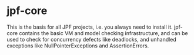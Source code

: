 # jpf-core
This is the basis for all JPF projects, i.e. you always need to install it. jpf-core contains the basic VM and model checking infrastructure, and can be used to check for concurrency defects like deadlocks, and unhandled exceptions like NullPointerExceptions and AssertionErrors.
